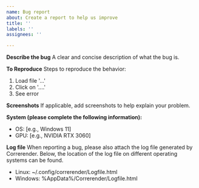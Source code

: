 ```yaml
---
name: Bug report
about: Create a report to help us improve
title: ''
labels: ''
assignees: ''

---
```


**Describe the bug**
A clear and concise description of what the bug is.

**To Reproduce**
Steps to reproduce the behavior:
1. Load file '...'
2. Click on '....'
3. See error

**Screenshots**
If applicable, add screenshots to help explain your problem.

**System (please complete the following information):**
 - OS: [e.g., Windows 11]
 - GPU: [e.g., NVIDIA RTX 3060]

**Log file**
When reporting a bug, please also attach the log file generated by Correrender. Below, the location of the log file on different operating systems can be found.
 - Linux: ~/.config/correrender/Logfile.html
 - Windows: %AppData%/Correrender/Logfile.html
